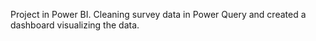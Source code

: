 Project in Power BI. Cleaning survey data in Power Query and created a dashboard visualizing the data. 
